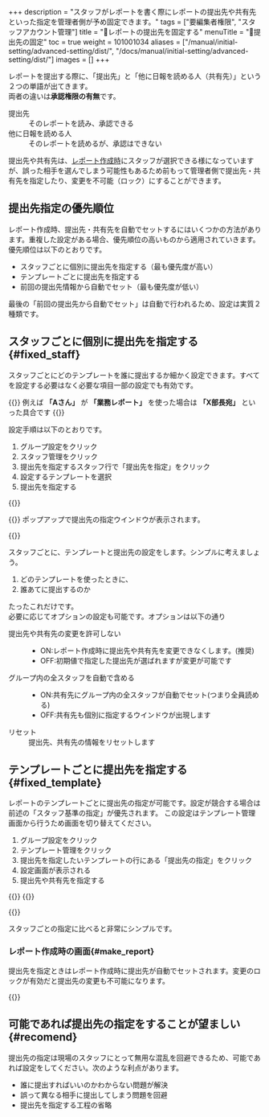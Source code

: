 +++
description = "スタッフがレポートを書く際にレポートの提出先や共有先といった指定を管理者側が予め固定できます。"
tags = ["要編集者権限", "スタッフアカウント管理"]
title = "🔐レポートの提出先を固定する"
menuTitle = "🔐提出先の固定"
toc = true
weight = 101001034
aliases = ["/manual/initial-setting/advanced-setting/dist/", "/docs/manual/initial-setting/advanced-setting/dist/"]
images = []
+++

レポートを提出する際に、「提出先」と「他に日報を読める人（共有先）」という２つの単語が出てきます。  
両者の違いは**承認権限の有無**です。

<dl class="basic">
<dt>提出先</dt>
<dd>そのレポートを読み、承認できる</dd>
<dt>他に日報を読める人</dt>
<dd>そのレポートを読めるが、承認はできない</dd>
</dl>

提出先や共有先は、[レポート作成時](/docs/manual/write-report/write/)にスタッフが選択できる様になっていますが、誤った相手を選んでしまう可能性もあるため前もって管理者側で提出先・共有先を指定したり、変更を不可能（ロック）にすることができます。



## 提出先指定の優先順位

レポート作成時、提出先・共有先を自動でセットするにはいくつかの方法があります。重複した設定がある場合、優先順位の高いものから適用されていきます。  
優先順位は以下のとおりです。


- スタッフごとに個別に提出先を指定する（最も優先度が高い）
- テンプレートごとに提出先を指定する
- 前回の提出先情報から自動でセット（最も優先度が低い）

最後の「前回の提出先から自動でセット」は自動で行われるため、設定は実質２種類です。


## スタッフごとに個別に提出先を指定する{#fixed_staff}



スタッフごとにどのテンプレートを誰に提出するか細かく設定できます。すべてを設定する必要はなく必要な項目一部の設定でも有効です。

{{<alice pos="right" icon="here">}}
例えば **「Aさん」** が **「業務レポート」** を使った場合は **「X部長宛」** といった具合です
{{</alice>}}

設定手順は以下のとおりです。

1. グループ設定をクリック
1. スタッフ管理をクリック
1. 提出先を指定するスタッフ行で「提出先を指定」をクリック
1. 設定するテンプレートを選択
1. 提出先を指定する

{{<appscreen filename="dist-setting" title="スタッフアカウントに対してレポートの提出先を強制的に固定する">}}

{{<nextArrow>}}
ポップアップで提出先の指定ウインドウが表示されます。

{{<appscreen filename="dist-detail" title="スタッフがレポートを提出する相手を指定">}}

スタッフごとに、テンプレートと提出先の設定をします。シンプルに考えましょう。

1. どのテンプレートを使ったときに、
1. 誰あてに提出するのか

たったこれだけです。  
必要に応じてオプションの設定も可能です。オプションは以下の通り

<dl class="basic">
  <dt>提出先や共有先の変更を許可しない</dt>
  <dd><ul><li>ON:レポート作成時に提出先や共有先を変更できなくします。(推奨)</li><li>OFF:初期値で指定した提出先が選ばれますが変更が可能です</li></ul></dd>
  <dt>グループ内の全スタッフを自動で含める</dt>
  <dd><ul><li>ON:共有先にグループ内の全スタッフが自動でセット(つまり全員読める)</li><li>OFF:共有先も個別に指定するウインドウが出現します</li></ul></dd>
  <dt>リセット</dt>
  <dd>提出先、共有先の情報をリセットします</dd>
</dl>

## テンプレートごとに提出先を指定する{#fixed_template}

レポートのテンプレートごとに提出先の指定が可能です。設定が競合する場合は前述の「スタッフ基準の指定」が優先されます。
この設定はテンプレート管理画面から行うため画面を切り替えてください。

1. グループ設定をクリック
1. テンプレート管理をクリック
1. 提出先を指定したいテンプレートの行にある「提出先の指定」をクリック
1. 設定画面が表示される
1. 提出先や共有先を指定する

{{<appscreen filename="template-dist" title="レポートのテンプレートごとに提出先を指定する">}}
{{<nextArrow>}}

{{<appscreen filename="template-dist-detail" title="詳細設定画面">}}

スタッフごとの指定に比べると非常にシンプルです。

### レポート作成時の画面{#make_report}

提出先を指定ときはレポート作成時に提出先が自動でセットされます。変更のロックが有効だと提出先の変更も不可能になります。

{{<appscreen filename="dist-locked" title="レポートの提出時に、提出先が変更できないように固定された">}}

## 可能であれば提出先の指定をすることが望ましい{#recomend}

提出先の指定は現場のスタッフにとって無用な混乱を回避できるため、可能であれば設定をしてください。次のような利点があります。

- 誰に提出すればいいのかわからない問題が解決
- 誤って異なる相手に提出してしまう問題を回避
- 提出先を指定する工程の省略
